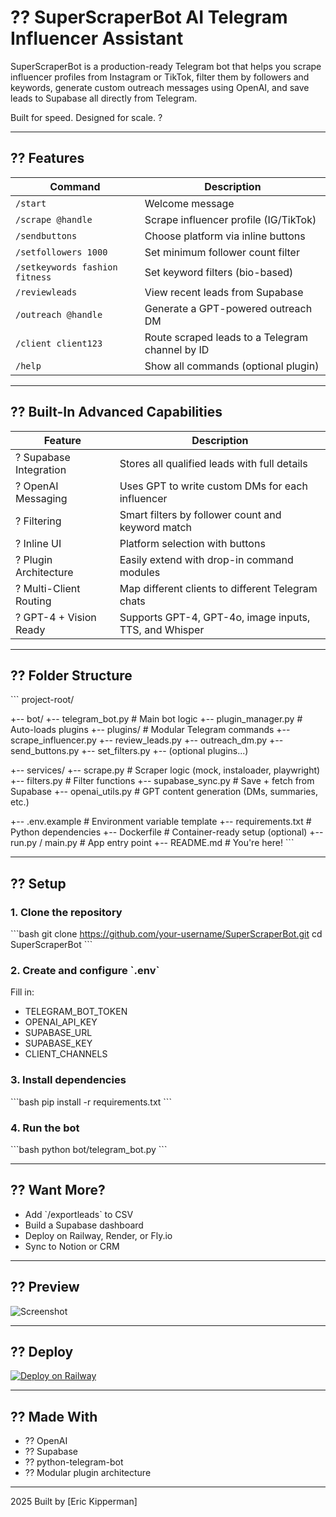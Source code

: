 # ?? SuperScraperBot   AI Telegram Influencer Assistant

SuperScraperBot is a production-ready Telegram bot that helps you scrape influencer profiles from Instagram or TikTok, filter them by followers and keywords, generate custom outreach messages using OpenAI, and save leads to Supabase   all directly from Telegram.

Built for speed. Designed for scale. ?

---

## ?? Features

| Command               | Description                                          |
|------------------------|------------------------------------------------------|
| `/start`               | Welcome message                                      |
| `/scrape @handle`      | Scrape influencer profile (IG/TikTok)               |
| `/sendbuttons`         | Choose platform via inline buttons                  |
| `/setfollowers 1000`   | Set minimum follower count filter                   |
| `/setkeywords fashion fitness` | Set keyword filters (bio-based)         |
| `/reviewleads`         | View recent leads from Supabase                     |
| `/outreach @handle`    | Generate a GPT-powered outreach DM                  |
| `/client client123`    | Route scraped leads to a Telegram channel by ID     |
| `/help`                | Show all commands (optional plugin)                 |

---

## ?? Built-In Advanced Capabilities

| Feature                | Description                                          |
|------------------------|------------------------------------------------------|
| ? Supabase Integration | Stores all qualified leads with full details        |
| ? OpenAI Messaging     | Uses GPT to write custom DMs for each influencer    |
| ? Filtering            | Smart filters by follower count and keyword match   |
| ? Inline UI            | Platform selection with buttons                     |
| ? Plugin Architecture  | Easily extend with drop-in command modules          |
| ? Multi-Client Routing | Map different clients to different Telegram chats   |
| ? GPT-4 + Vision Ready | Supports GPT-4, GPT-4o, image inputs, TTS, and Whisper |

---

## ?? Folder Structure

\`\`\`
project-root/
 
+-- bot/
    +-- telegram_bot.py           # Main bot logic
    +-- plugin_manager.py         # Auto-loads plugins
    +-- plugins/                  # Modular Telegram commands
        +-- scrape_influencer.py
        +-- review_leads.py
        +-- outreach_dm.py
        +-- send_buttons.py
        +-- set_filters.py
        +-- (optional plugins...)
 
+-- services/
    +-- scrape.py                 # Scraper logic (mock, instaloader, playwright)
    +-- filters.py                # Filter functions
    +-- supabase_sync.py          # Save + fetch from Supabase
    +-- openai_utils.py           # GPT content generation (DMs, summaries, etc.)
 
+-- .env.example                  # Environment variable template
+-- requirements.txt              # Python dependencies
+-- Dockerfile                    # Container-ready setup (optional)
+-- run.py / main.py              # App entry point
+-- README.md                     # You're here!
\`\`\`

---

## ?? Setup

### 1. Clone the repository
\`\`\`bash
git clone https://github.com/your-username/SuperScraperBot.git
cd SuperScraperBot
\`\`\`

### 2. Create and configure \`.env\`
Fill in:
- TELEGRAM_BOT_TOKEN
- OPENAI_API_KEY
- SUPABASE_URL
- SUPABASE_KEY
- CLIENT_CHANNELS

### 3. Install dependencies
\`\`\`bash
pip install -r requirements.txt
\`\`\`

### 4. Run the bot
\`\`\`bash
python bot/telegram_bot.py
\`\`\`

---

## ?? Want More?

- Add \`/exportleads\` to CSV
- Build a Supabase dashboard
- Deploy on Railway, Render, or Fly.io
- Sync to Notion or CRM

---

## ?? Preview

![Screenshot](https://your-screenshot-url-here.com/superbot-ui-preview.png)

---

## ?? Deploy

[![Deploy on Railway](https://railway.app/button.svg)](https://railway.app/template/your-template-link)

---

## ?? Made With

- ?? OpenAI
- ?? Supabase
- ?? python-telegram-bot
- ?? Modular plugin architecture

---

  2025   Built by [Eric Kipperman]
